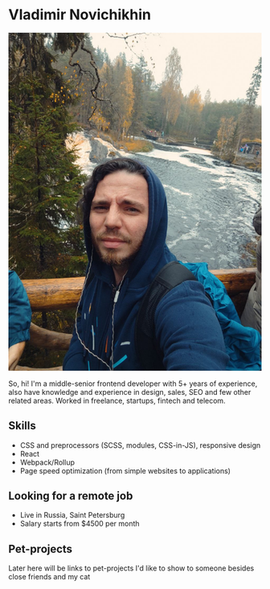 # Vladimir Novichikhin

![my photo](img/photo.jpg)

So, hi! I'm a middle-senior frontend developer with 5+ years of experience, also have knowledge and experience in design, sales, SEO and few other related areas. Worked in freelance, startups, fintech and telecom.

## Skills
+ CSS and preprocessors (SCSS, modules, CSS-in-JS), responsive design
+ React
+ Webpack/Rollup
+ Page speed optimization (from simple websites to applications)

## Looking for a remote job
+ Live in Russia, Saint Petersburg
+ Salary starts from $4500 per month

## Pet-projects
Later here will be links to pet-projects I'd like to show to someone besides close friends and my cat